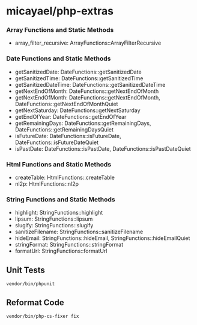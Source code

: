 micayael/php-extras
===================

### Array Functions and Static Methods

- array_filter_recursive: ArrayFunctions::ArrayFilterRecursive

### Date Functions and Static Methods

- getSanitizedDate: DateFunctions::getSanitizedDate
- getSanitizedTime: DateFunctions::getSanitizedTime
- getSanitizedDateTime: DateFunctions::getSanitizedDateTime
- getNextEndOfMonth: DateFunctions::getNextEndOfMonth
- getNextEndOfMonth: DateFunctions::getNextEndOfMonth, DateFunctions::getNextEndOfMonthQuiet
- getNextSaturday: DateFunctions::getNextSaturday
- getEndOfYear: DateFunctions::getEndOfYear
- getRemainingDays: DateFunctions::getRemainingDays, DateFunctions::getRemainingDaysQuiet
- isFutureDate: DateFunctions::isFutureDate, DateFunctions::isFutureDateQuiet
- isPastDate: DateFunctions::isPastDate, DateFunctions::isPastDateQuiet

### Html Functions and Static Methods

- createTable: HtmlFunctions::createTable
- nl2p: HtmlFunctions::nl2p

### String Functions and Static Methods

- highlight: StringFunctions::highlight
- lipsum: StringFunctions::lipsum
- slugify: StringFunctions::slugify
- sanitizeFilename: StringFunctions::sanitizeFilename
- hideEmail: StringFunctions::hideEmail, StringFunctions::hideEmailQuiet
- stringFormat: StringFunctions::stringFormat
- formatUrl: StringFunctions::formatUrl


Unit Tests
----------

    vendor/bin/phpunit

Reformat Code
-------------

    vendor/bin/php-cs-fixer fix
